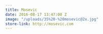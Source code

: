```yaml
---
title: Mosevic
date: 2016-08-17 13:47:00 Z
image: "/uploads/35%20-%20mosevic@2x.jpg"
store-link: http://mosevic.com
---
```


